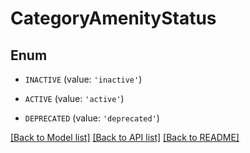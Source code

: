 # CategoryAmenityStatus


## Enum

* `INACTIVE` (value: `'inactive'`)

* `ACTIVE` (value: `'active'`)

* `DEPRECATED` (value: `'deprecated'`)

[[Back to Model list]](../README.md#documentation-for-models) [[Back to API list]](../README.md#documentation-for-api-endpoints) [[Back to README]](../README.md)



